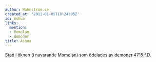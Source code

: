 ```yaml
---
author: Wahnstrom.se
created_at: '2011-01-05T18:24:05Z'
id: Ashua
links:
  mention:
  - Momolan
  - demoner
title: Ashua
---
```


Stad i öknen (i nuvarande [Momolan]) som ödelades av [demoner] 4715 f.D.

  [Momolan]: Momolan
  [demoner]: demoner